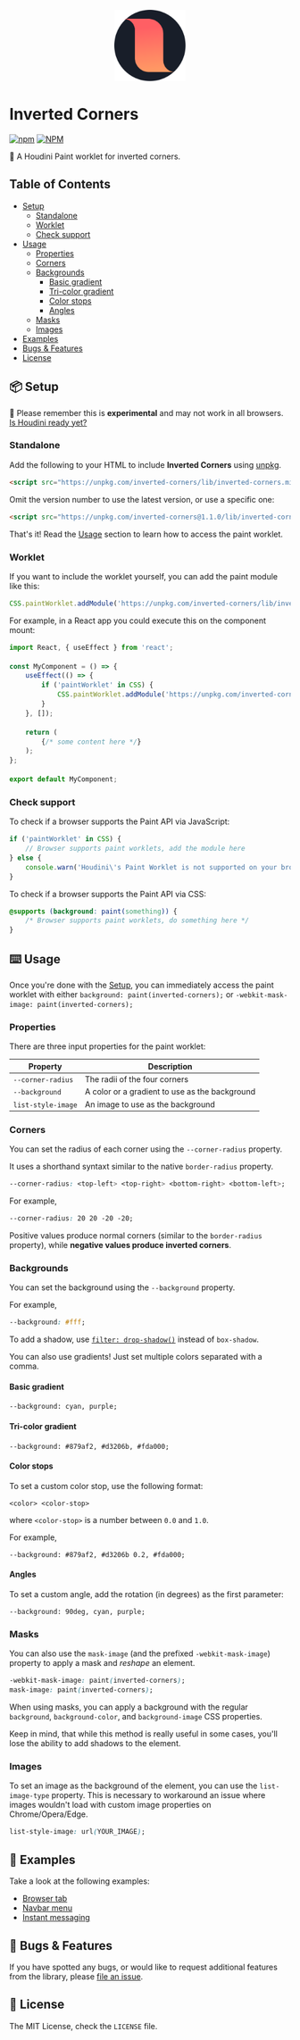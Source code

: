 <p align="center">
    <img width="128" height="128" src="../site/src/images/logo.svg" />
</p>

# Inverted Corners
[![npm](https://img.shields.io/npm/v/inverted-corners.svg)](https://www.npmjs.com/package/inverted-corners)
[![NPM](https://img.shields.io/npm/l/inverted-corners.svg)](https://github.com/over-engineer/inverted-corners/blob/master/LICENSE)

🎨 A Houdini Paint worklet for inverted corners.

## Table of Contents

* [Setup](#-setup)
    * [Standalone](#standalone)
    * [Worklet](#worklet)
    * [Check support](#check-support)
* [Usage](#-usage)
    * [Properties](#properties)
    * [Corners](#corners)
    * [Backgrounds](#backgrounds)
        * [Basic gradient](#basic-gradient)
        * [Tri-color gradient](#tri-color-gradient)
        * [Color stops](#color-stops)
        * [Angles](#angles)
    * [Masks](#masks)
    * [Images](#images)
* [Examples](#-examples)
* [Bugs & Features](#-bugs-features)
* [License](#-license)

## 📦 Setup

🧪 Please remember this is **experimental** and may not work in all browsers. [Is Houdini ready yet?](https://ishoudinireadyyet.com/)

### Standalone

Add the following to your HTML to include **Inverted Corners** using [unpkg](https://unpkg.com/).

```html
<script src="https://unpkg.com/inverted-corners/lib/inverted-corners.min.js"></script>
```

Omit the version number to use the latest version, or use a specific one:

```html
<script src="https://unpkg.com/inverted-corners@1.1.0/lib/inverted-corners.min.js"></script>
```

That's it! Read the [Usage](#-usage) section to learn how to access the paint worklet.

### Worklet

If you want to include the worklet yourself, you can add the paint module like this:

```javascript
CSS.paintWorklet.addModule('https://unpkg.com/inverted-corners/lib/inverted-corners-worklet.min.js');
```

For example, in a React app you could execute this on the component mount:

```jsx
import React, { useEffect } from 'react';

const MyComponent = () => {
    useEffect(() => {
        if ('paintWorklet' in CSS) {
            CSS.paintWorklet.addModule('https://unpkg.com/inverted-corners/lib/inverted-corners-worklet.min.js');
        }
    }, []);

    return (
        {/* some content here */}
    );
};

export default MyComponent;
```

### Check support

To check if a browser supports the Paint API via JavaScript:

```javascript
if ('paintWorklet' in CSS) {
    // Browser supports paint worklets, add the module here
} else {
    console.warn('Houdini\'s Paint Worklet is not supported on your browser.');
}
```

To check if a browser supports the Paint API via CSS:

```css
@supports (background: paint(something)) {
    /* Browser supports paint worklets, do something here */
}
```

## ⌨️ Usage

Once you're done with the [Setup](#-setup), you can immediately access the paint worklet with either `background: paint(inverted-corners);` or `-webkit-mask-image: paint(inverted-corners);`

### Properties

There are three input properties for the paint worklet:

| Property              | Description                                       |
| --------------------- | ------------------------------------------------- |
| `--corner-radius`     | The radii of the four corners                     |
| `--background`        | A color or a gradient to use as the background    |
| `list-style-image`    | An image to use as the background                 |

### Corners

You can set the radius of each corner using the `--corner-radius` property.

It uses a shorthand syntaxt similar to the native `border-radius` property.

```css
--corner-radius: <top-left> <top-right> <bottom-right> <bottom-left>;
```

For example,

```css
--corner-radius: 20 20 -20 -20;
```

Positive values produce normal corners (similar to the `border-radius` property), while **negative values produce inverted corners**.

### Backgrounds

You can set the background using the `--background` property.

For example,

```css
--background: #fff;
```

To add a shadow, use [`filter: drop-shadow()`](https://developer.mozilla.org/en-US/docs/Web/CSS/filter-function/drop-shadow()) instead of `box-shadow`.

You can also use gradients! Just set multiple colors separated with a comma.

#### Basic gradient

```
--background: cyan, purple;
```

#### Tri-color gradient

```
--background: #879af2, #d3206b, #fda000;
```

#### Color stops

To set a custom color stop, use the following format:

```
<color> <color-stop>
```

where `<color-stop>` is a number between `0.0` and `1.0`.

For example,

```
--background: #879af2, #d3206b 0.2, #fda000;
```

#### Angles

To set a custom angle, add the rotation (in degrees) as the first parameter:

```
--background: 90deg, cyan, purple;
```

### Masks

You can also use the `mask-image` (and the prefixed `-webkit-mask-image`) property to apply a mask and _reshape_ an element.

```css
-webkit-mask-image: paint(inverted-corners);
mask-image: paint(inverted-corners);
```

When using masks, you can apply a background with the regular `background`, `background-color`, and `background-image` CSS properties.

Keep in mind, that while this method is really useful in some cases, you'll lose the ability to add shadows to the element.

### Images

To set an image as the background of the element, you can use the `list-image-type` property. This is necessary to workaround an issue where images wouldn't load with custom image properties on Chrome/Opera/Edge.

```css
list-style-image: url(YOUR_IMAGE);
```

## 📙 Examples

Take a look at the following examples:

* [Browser tab](https://codepen.io/)
* [Navbar menu](https://codepen.io/)
* [Instant messaging](https://codepen.io/)

## 🐞 Bugs & Features

If you have spotted any bugs, or would like to request additional features from the library, please [file an issue](https://github.com/over-engineer/inverted-corners/issues).

## 📖 License

The MIT License, check the `LICENSE` file.
